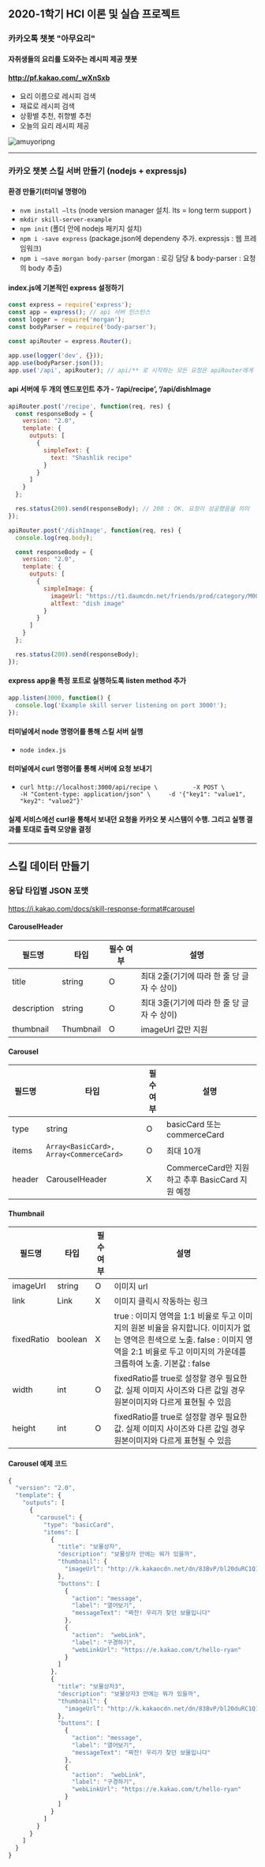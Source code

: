 ## 2020-1학기 HCI 이론 및 실습 프로젝트 
### 카카오톡 챗봇 "아무요리" 
#### 자취생들의 요리를 도와주는 레시피 제공 챗봇 
#### http://pf.kakao.com/_wXnSxb
* 요리 이름으로 레시피 검색 
* 재료로 레시피 검색
* 상황별 추천, 취향별 추천 
* 오늘의 요리 레시피 제공

![amuyoripng](https://user-images.githubusercontent.com/54926767/85222267-c19e7180-b3f4-11ea-9fc1-5600794d9e69.png)

----

### 카카오 챗봇 스킬 서버 만들기 (nodejs + expressjs)
#### 환경 만들기(터미널 명령어)
  * `nvm install —lts` (node version manager 설치. lts = long term support )
  * `mkdir skill-server-example`
  * `npm init` (폴더 안에 nodejs 패키지 설치)
  * `npm i -save express` (package.json에 dependeny 추가. expressjs : 웹 프레임워크)
  * `npm i —save morgan body-parser` (morgan : 로깅 담당 & body-parser : 요청의 body 추출)
#### index.js에 기본적인 express 설정하기
```javascript
const express = require('express');
const app = express(); // api 서버 인스턴스
const logger = require('morgan');
const bodyParser = require('body-parser');

const apiRouter = express.Router();

app.use(logger('dev', {}));
app.use(bodyParser.json());
app.use('/api', apiRouter); // api/** 로 시작하는 모든 요청은 apiRouter에게 전달
```
#### api 서버에 두 개의 엔드포인트 추가 -  ‘/api/recipe’, ‘/api/dishImage
```javascript
apiRouter.post('/recipe', function(req, res) {
  const responseBody = {
    version: "2.0",
    template: {
      outputs: [
        {
          simpleText: {
            text: "Shashlik recipe"
          }
        }
      ]
    }
  };

  res.status(200).send(responseBody); // 200 : OK. 요청이 성공했음을 의미
});

apiRouter.post('/dishImage', function(req, res) {
  console.log(req.body);

  const responseBody = {
    version: "2.0",
    template: {
      outputs: [
        {
          simpleImage: {
            imageUrl: "https://t1.daumcdn.net/friends/prod/category/M001_friends_ryan2.jpg",
            altText: "dish image"
          }
        }
      ]
    }
  };

  res.status(200).send(responseBody);
});
```
#### express app을 특정 포트로 실행하도록 listen method 추가
```javascript
app.listen(3000, function() {
  console.log('Example skill server listening on port 3000!');
});
```
#### 터미널에서 node 명령어를 통해 스킬 서버 실행
  * `node index.js`

#### 터미널에서 curl 명령어를 통해 서버에 요청 보내기
  * `curl http://localhost:3000/api/recipe \         
-X POST \                            
-H "Content-type: application/json" \    
-d '{"key1": "value1", "key2": "value2"}'
`

#### 실제 서비스에선 curl을 통해서 보내던 요청을 카카오 봇 시스템이 수행. 그리고 실행 결과를 토대로 출력 모양을 결정
___
## 스킬 데이터 만들기 
### 응답 타입별 JSON 포맷 
https://i.kakao.com/docs/skill-response-format#carousel

#### CarouselHeader 
|필드명|타입|필수 여부|설명|
|-|-|-|-|
|title|string|O|최대 2줄(기기에 따라 한 줄 당 글자 수 상이)|
|description|string|O|최대 3줄(기기에 따라 한 줄 당 글자 수 상이)|
|thumbnail|Thumbnail|O|imageUrl 값만 지원|

#### Carousel 
|필드명|타입|필수 여부|설명|
|-|-|-|-|
|type|string|O|basicCard 또는 commerceCard|
|items|`Array<BasicCard>, Array<CommerceCard>`|O|최대 10개|
|header|CarouselHeader|X|CommerceCard만 지원하고 추후 BasicCard 지원 예정|

#### Thumbnail
|필드명|타입|필수 여부|설명|
|-|-|-|-|
|imageUrl|string|O|이미지 url|
|link|Link|X|이미지 클릭시 작동하는 링크|
|fixedRatio|boolean|X|true : 이미지 영역을 1:1 비율로 두고 이미지의 원본 비율을 유지합니다. 이미지가 없는 영역은 흰색으로 노출. false : 이미지 영역을 2:1 비율로 두고 이미지의 가운데를 크롭하여 노출. 기본값 : false|
|width|int|O|fixedRatio를 true로 설정할 경우 필요한 값. 실제 이미지 사이즈와 다른 값일 경우 원본이미지와 다르게 표현될 수 있음|
|height|int|O|fixedRatio를 true로 설정할 경우 필요한 값. 실제 이미지 사이즈와 다른 값일 경우 원본이미지와 다르게 표현될 수 있음|

#### Carousel 예제 코드
```javascript
{
  "version": "2.0",
  "template": {
    "outputs": [
      {
        "carousel": {
          "type": "basicCard",
          "items": [
            {
              "title": "보물상자",
              "description": "보물상자 안에는 뭐가 있을까",
              "thumbnail": {
                "imageUrl": "http://k.kakaocdn.net/dn/83BvP/bl20duRC1Q1/lj3JUcmrzC53YIjNDkqbWK/i_6piz1p.jpg"
              },
              "buttons": [
                {
                  "action": "message",
                  "label": "열어보기",
                  "messageText": "짜잔! 우리가 찾던 보물입니다"
                },
                {
                  "action":  "webLink",
                  "label": "구경하기",
                  "webLinkUrl": "https://e.kakao.com/t/hello-ryan"
                }
              ]
            },
            {
              "title": "보물상자3",
              "description": "보물상자3 안에는 뭐가 있을까",
              "thumbnail": {
                "imageUrl": "http://k.kakaocdn.net/dn/83BvP/bl20duRC1Q1/lj3JUcmrzC53YIjNDkqbWK/i_6piz1p.jpg"
              },
              "buttons": [
                {
                  "action": "message",
                  "label": "열어보기",
                  "messageText": "짜잔! 우리가 찾던 보물입니다"
                },
                {
                  "action":  "webLink",
                  "label": "구경하기",
                  "webLinkUrl": "https://e.kakao.com/t/hello-ryan"
                }
              ]
            }
          ]
        }
      }
    ]
  }
}
```
